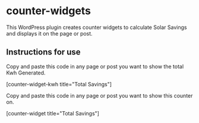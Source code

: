 # counter-widgets
This WordPress plugin creates counter widgets to calculate Solar Savings and displays it on the page or post.

Instructions for use
--------------------

Copy and paste this code in any page or post you want to show the total Kwh Generated.

[counter-widget-kwh title="Total Savings"]

Copy and paste this code in any page or post you want to show this counter on.

[counter-widget title="Total Savings"]
